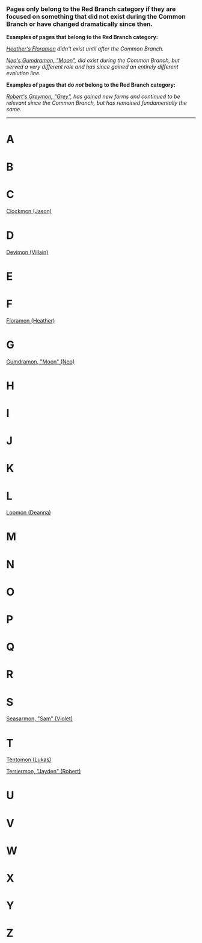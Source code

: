 ### Pages only belong to the Red Branch category if they are focused on something that did not exist during the Common Branch or have changed dramatically since then.

**Examples of pages that belong to the Red Branch category:**

*[Heather's Floramon](../digimon/Floramon_(Heather)) didn't exist until after the Common Branch.*

*[Neo's Gumdramon, "Moon"](../digimon/Gumdramon_(Neo)), did exist during the Common Branch, but served a very different role and has since gained an entirely different evolution line.*

**Examples of pages that do *not* belong to the Red Branch category:**

*[Robert's Greymon, "Grey"](../digimon/Greymon_(Robert)), has gained new forms and continued to be relevant since the Common Branch, but has remained fundamentally the same.*

-----

# A

# B

# C

[Clockmon (Jason)](../digimon/Clockmon_(Jason))

# D

[Devimon (Villain)](../digimon/Devimon_(Villain))

# E

# F

[Floramon (Heather)](../digimon/Floramon_(Heather))

# G

[Gumdramon, "Moon" (Neo)](../digimon/Gumdramon_(Neo))

# H

# I

# J

# K

# L

[Lopmon (Deanna)](../digimon/Lopmon_(Deanna))

# M

# N

# O

# P

# Q

# R

# S

[Seasarmon, "Sam" (Violet)](../digimon/Seasarmon_(Violet))

# T

[Tentomon (Lukas)](../digimon/Tentomon_(Lukas))

[Terriermon, "Jayden" (Robert)](../digimon/Terriermon_(Robert))

# U

# V

# W

# X

# Y

# Z
